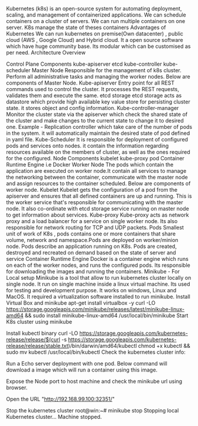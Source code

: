 Kubernetes (k8s) is an open-source system for automating deployment, scaling, and management of containerized applications.
We can schedule containers on a cluster of servers.
We can run multiple containers on one server.
K8s manage the state of theses containers
Advantages of Kubernetes
We can run kubernetes on premise(Own datacenter) , public cloud (AWS , Google Cloud) and Hybrid cloud.
It a open source software which have huge community base.
Its modular which can be customised as per need.
Architecture Overview

 
Control Plane Components
kube-apiserver
etcd
kube-controller
kube-scheduler
Master Node
Responsible for the management of k8s cluster. Perform all administrative tasks and managing the worker nodes. Below are components of Master Node.
Kube-apiserver
Entry point for all REST commands used to control the cluster. It processes the REST requests, validates them and execute the same.
etcd storage
etcd storage acts as datastore which provide high available key value store for persisting cluster state. it stores object and config information.
Kube-controller-manager
Monitor the cluster state via the apiserver which check the shared state of the cluster and make changes to the current state to change it to desired one.
Example - Replication controller which take care of the number of pods in the system. it will automatically maintain the desired state of pod defined in yaml file.
Kube-Scheduler
It is responsible for deployment of configured pods and services onto nodes. it contain the information regarding resources available on the members of cluster, as well as the ones required for the configured.
Node Components
kubelet
kube-proxy
pod
Container Runtime Engine i.e Docker
Worker Node
The pods which contain the application are executed on worker node.It contain all services to manage the networking between the container, communicate with the master node and assign resources to the container scheduled. Below are components of worker node.
Kubelet
Kubelet gets the configuration of a pod from the apiserver and ensures that all defined containers are up and running. This is the worker service that's responsible for communicating with the master node. It also co-ordinate with etcd storage service running on master node to get information about services.
Kube-proxy
Kube-proxy acts as network proxy and a load balancer for a service on single worker node. Its also responsible for network routing for TCP and UDP packets.
Pods
Smallest unit of work of K8s , pods contains one or more containers that share volume, network and namespace.Pods are deployed on worker/minion node. Pods describe an application running on K8s. Pods are created, destroyed and recreated on demand based on the state of server and service
Container Runtime Engine
Docker is a container engine which runs on each of the worker nodes, and runs the configured pods. Its responsible for downloading the images and running the containers.
Minikube - For Local setup
Minikube is a tool that allow to run kubernetes cluster locally on single node.
It run on single machine inside a linux virtual machine.
Its used for testing and development purpose.
It works on windows, Linux and MacOS.
It required a virtualization software installed to run minikube.
Install Virtual Box and minikube
apt-get install virtualbox -y
curl -LO https://storage.googleapis.com/minikube/releases/latest/minikube-linux-amd64 && sudo install minikube-linux-amd64 /usr/local/bin/minikube
Start K8s cluster using minikube

Install kubectl binary
curl -LO https://storage.googleapis.com/kubernetes-release/release/$(curl -s https://storage.googleapis.com/kubernetes-release/release/stable.txt)/bin/darwin/amd64/kubectl
chmod +x kubectl && sudo mv kubectl /usr/local/bin/kubectl
Check the kubernetes cluster info:



Run a Echo server deployment with one pod. Below command will download a image which will run a container using this image.

Expose the Node port to host machine and check the minikube url using browser.

Open the URL "http://192.168.99.100:32351/"

Stop the kubernetes cluster
root@win:~# minikube stop
Stopping local Kubernetes cluster...
Machine stopped.

